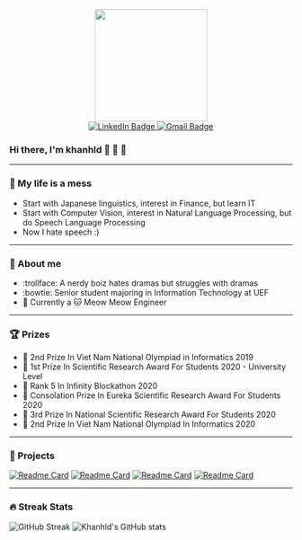<div id="header" align="center">
<img src="https://media3.giphy.com/media/dWfMYHHOmHoWi2oSOm/giphy.gif" width="200">

  <div id="badges">
  <a href="https://www.linkedin.com/in/khanhld257/">
    <img src="https://img.shields.io/badge/LinkedIn-blue?style=for-the-badge&logo=linkedin&logoColor=white" alt="LinkedIn Badge"/>
  </a>
  <a href="khanhld218@gmail.com">
    <img src="https://img.shields.io/badge/Gmail-D14836?style=for-the-badge&logo=gmail&logoColor=white" alt="Gmail Badge"/>
  </a>
</div>
  <img src="https://komarev.com/ghpvc/?username=khanld&style=flat-square&color=blue" alt=""/>
</div>

### Hi there, I'm khanhld :clap: :clap: :clap:

---
### :pig_nose: My life is a mess
- Start with Japanese linguistics,  interest in Finance, but learn IT
- Start with Computer Vision, interest in  Natural Language Processing, but do Speech Language Processing
- Now I hate speech :)

---
### :boy: About me
- :trollface: A nerdy boiz hates dramas but struggles with dramas
- :bowtie: Senior student majoring in Information Technology at UEF
- :office: Currently a :cat: Meow Meow Engineer

---
### :trophy: Prizes
- :2nd_place_medal: 2nd Prize In Viet Nam National Olympiad in Informatics 2019
- :1st_place_medal: 1st Prize In Scientific Research Award For Students 2020 - University Level
- :tada: Rank 5 In Infinity Blockathon 2020
- :tada: Consolation Prize In Eureka Scientific Research Award For Students 2020
- :3rd_place_medal: 3rd Prize In National Scientific Research Award For Students 2020
- :2nd_place_medal: 2nd Prize In Viet Nam National Olympiad In Informatics 2020

--- 
### :file_folder: Projects
[![Readme Card](https://github-readme-stats.vercel.app/api/pin/?username=khanld&repo=chunkformer&theme=dark)](https://github.com/khanld/chunkformer)
[![Readme Card](https://github-readme-stats.vercel.app/api/pin/?username=khanld&repo=ASR-Wav2vec-Finetune&theme=dark)](https://github.com/khanld/ASR-Wav2vec-Finetune)
[![Readme Card](https://github-readme-stats.vercel.app/api/pin/?username=khanld&repo=Wav2vec2-Pretraining&theme=dark)](https://github.com/khanld/Wav2vec2-Pretraining)
[![Readme Card](https://github-readme-stats.vercel.app/api/pin/?username=khanld&repo=Dynamic-Mixing&theme=dark)](https://github.com/khanld/Dynamic-Mixing)


---
### :fire: Streak Stats
![GitHub Streak](https://github-readme-streak-stats.herokuapp.com/?user=khanld&theme=dark)
![Khanhld's GitHub stats](https://github-readme-stats.vercel.app/api?username=khanld&show_icons=true&theme=radical)
